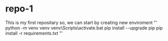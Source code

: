# repo-1

This is my first repositary
so, we can start by creating new enviroment
"'
python -m venv venv
venv\Scripts\activate.bat
pip install --upgrade pip
pip install -r requirements.txt
"'